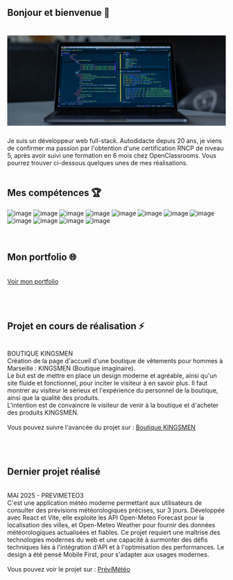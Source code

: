## Bonjour et bienvenue 👋

# ![Bernard VERA](https://github.com/Bernard-VERA/Bernard-VERA/blob/main/Banner.jpg)



Je suis un développeur web full-stack. Autodidacte depuis 20 ans, je viens de confirmer ma passion par l'obtention d'une certification RNCP de niveau 5, après avoir suivi une formation en 6 mois chez OpenClassrooms. Vous pourrez trouver ci-dessous quelques unes de mes réalisations. <br/>
<br/>


## Mes compétences :trophy:
  ![image](https://img.shields.io/badge/HTML5-E34F26?style=for-the-badge&logo=html5&logoColor=white)
  ![image](https://img.shields.io/badge/CSS3-1572B6?style=for-the-badge&logo=css3&logoColor=white)
  ![image](https://img.shields.io/badge/JavaScript-323330?style=for-the-badge&logo=javascript&logoColor=F7DF1E)
  ![image](https://img.shields.io/badge/React-20232A?style=for-the-badge&logo=react&logoColor=61DAFB) 
  ![image](https://img.shields.io/badge/VITE-323330?style=for-the-badge&logo=vite&logoColor=646CFF)
  ![image](https://img.shields.io/badge/Node.js-339933?style=for-the-badge&logo=nodedotjs&logoColor=white)
  ![image](https://img.shields.io/badge/Express.js-000000?style=for-the-badge&logo=express&logoColor=white)
  ![image](https://img.shields.io/badge/MongoDB-4EA94B?style=for-the-badge&logo=mongodb&logoColor=white) 
  ![image](https://img.shields.io/badge/JWT-000000?style=for-the-badge&logo=json-web-tokens&logoColor=FFFFFF)
  ![image](https://img.shields.io/badge/Git-F05032?style=for-the-badge&logo=git&logoColor=FFFFFF)
  ![image](https://img.shields.io/badge/GitHub-181717?style=for-the-badge&logo=github&logoColor=FFFFFF)
  ![image](https://img.shields.io/badge/REST-blue?style=for-the-badge&label=API)<br/>
  <br/>
  <br/>


  ## Mon portfolio :globe_with_meridians:
  <br/>
  <a href="https://bv-portfolio.vercel.app/" target="_blank">Voir mon portfolio</a>
  <br/>
  <br/>
  <br/>
   <br/>


## Projet en cours de réalisation ⚡
<br/>
BOUTIQUE KINGSMEN
<br/>
Création de la page d'accueil d'une boutique de vêtements pour hommes à Marseille : KINGSMEN (Boutique imaginaire).<br/>
Le but est de mettre en place un design moderne et agréable, ainsi qu'un site fluide et fonctionnel, pour inciter le visiteur à en savoir plus. Il faut montrer au visiteur le sérieux et l'expérience du personnel de la boutique, ainsi que la qualité des produits.
<br/>
L'intention est de convaincre le visiteur de venir à la boutique et d'acheter des produits KINGSMEN.
<br/>
<br/>
Vous pouvez suivre l'avancée du projet sur : 
<a href="https://bernard-vera.github.io/boutique-kingsmen/" target="_blank">Boutique KINGSMEN</a>
<br/>
<br/>
<br/>
<br/>

## Dernier projet réalisé 
<br/>
MAI 2025 - PREVIMETEO3
<br/>
C'est une application météo moderne permettant aux utilisateurs de consulter des prévisions météorologiques précises, sur 3 jours. Développée avec React et Vite, elle exploite les API Open-Meteo Forecast pour la localisation des villes, et Open-Meteo Weather pour fournir des données météorologiques actualisées et fiables. Ce projet requiert une maîtrise des technologies modernes du web et une capacité à surmonter des défis techniques liés à l'intégration d'API et à l'optimisation des performances. Le design a été pensé Mobile First, pour s'adapter aux usages modernes.
<br/>
<br/>
Vous pouvez voir le projet sur : 
<a href="https://previmeteo.vercel.app/" target="_blank">PréviMétéo</a>
<br/>
<br/>


<!--
**Bernard-VERA/Bernard-VERA** is a ✨ _special_ ✨ repository because its `README.md` (this file) appears on your GitHub profile.

Here are some ideas to get you started:

- 🔭 I’m currently working on ...
- 🌱 I’m currently learning ...
- 👯 I’m looking to collaborate on ...
- 🤔 I’m looking for help with ...
- 💬 Ask me about ...
- 📫 How to reach me: ...
- 😄 Pronouns: ...
- ⚡ Fun fact: ...
-->
